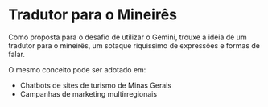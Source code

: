 # Tradutor para o Mineirês
Como proposta para o desafio de utilizar o Gemini, trouxe a ideia de um tradutor para o mineirês, um sotaque riquissimo de expressões e formas de falar.

O mesmo conceito pode ser adotado em:
* Chatbots de sites de turismo de Minas Gerais
* Campanhas de marketing multirregionais
